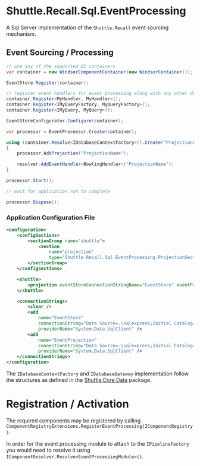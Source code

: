 # Shuttle.Recall.Sql.EventProcessing

A Sql Server implementation of the `Shuttle.Recall` event sourcing mechanism.

## Event Sourcing / Processing

``` c#
// use any of the supported DI containers
var container = new WindsorComponentContainer(new WindsorContainer());

EventStore.Register(container);

// register event handlers for event processing along with any other dependencies
container.Register<MyHandler, MyHandler>();
container.Register<IMyQueryFactory, MyQueryFactory>();
container.Register<IMyQuery, MyQuery>();

EventStoreConfigurator.Configure(container);

var processor = EventProcessor.Create(container);

using (container.Resolve<IDatabaseContextFactory>().Create("ProjectionConnectionName"))
{
    processor.AddProjection("ProjectionName");

    resolver.AddEventHandler<BowlingHandler>("ProjectionName");
}

processor.Start();

// wait for application run to complete

processor.Dispose();
```

### Application Configuration File

``` xml
<configuration>
	<configSections>
		<sectionGroup name="shuttle">
			<section 
				name="projection" 
				type="Shuttle.Recall.Sql.EventProcessing.ProjectionSection, Shuttle.Recall.Sql.EventProcessing" />
		</sectionGroup>
	</configSections>

	<shuttle>
		<projection eventStoreConnectionStringName="EventStore" eventProjectionConnectionStringName="EventProjection" />
	</shuttle>

	<connectionStrings>
		<clear />
		<add 
			name="EventStore" 
			connectionString="Data Source=.\sqlexpress;Initial Catalog=EventStoreDatabase;Integrated Security=SSPI;" 
			providerName="System.Data.SqlClient" />
		<add 
			name="EventProjection" 
			connectionString="Data Source=.\sqlexpress;Initial Catalog=EventProjectionDatabase;Integrated Security=SSPI;" 
			providerName="System.Data.SqlClient" />
	</connectionStrings>
</configuration>
```

The `IDatabaseContextFactory` and `IDatabaseGateway` implementation follow the structures as defined in the [Shuttle.Core.Data](http://shuttle.github.io/shuttle-core/overview-data/) package.

# Registration / Activation

The required components may be registered by calling `ComponentRegistryExtensions.RegisterEventProcessing(IComponentRegistry)`.

In order for the event processing module to attach to the `IPipelineFactory` you would need to resolve it using `IComponentResolver.Resolve<EventProcessingModule>()`.

